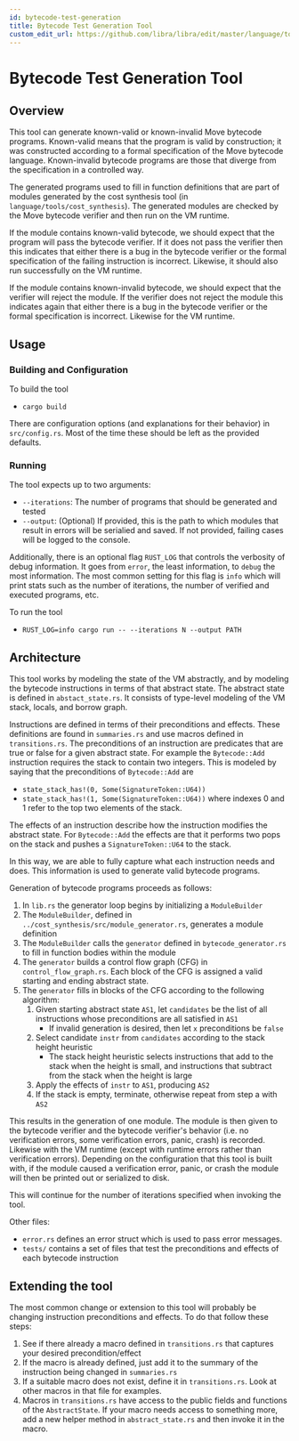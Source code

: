 ```yaml
---
id: bytecode-test-generation
title: Bytecode Test Generation Tool
custom_edit_url: https://github.com/libra/libra/edit/master/language/tools/test_generation/README.md
---
```


# Bytecode Test Generation Tool

## Overview

This tool can generate known-valid or known-invalid Move bytecode programs.
Known-valid means that the program is valid by construction; it was constructed
according to a formal specification of the Move bytecode language. Known-invalid
bytecode programs are those that diverge from the specification in a controlled way.

The generated programs used to fill in function definitions that are part of modules
generated by the cost synthesis tool (in `language/tools/cost_synthesis`). The generated
modules are checked by the Move bytecode verifier and then run on the VM runtime.

If the module contains known-valid bytecode, we should expect that the program will
pass the bytecode verifier. If it does not pass the verifier then this indicates that either
there is a bug in the bytecode verifier or the formal specification of the failing
instruction is incorrect. Likewise, it should also run successfully on the VM runtime.

If the module contains known-invalid bytecode, we should expect that the verifier will
reject the module. If the verifier does not reject the module this indicates again
that either there is a bug in the bytecode verifier or the formal specification is
incorrect. Likewise for the VM runtime.

## Usage

### Building and Configuration

To build the tool
- `cargo build`

There are configuration options (and explanations for their behavior) in `src/config.rs`.
Most of the time these should be left as the provided defaults.

### Running

The tool expects up to two arguments:
- `--iterations`: The number of programs that should be generated and tested
- `--output`: (Optional) If provided, this is the path to which modules that result in errors will be serialied and saved. If not provided, failing cases will be logged to the console.

Additionally, there is an optional flag `RUST_LOG` that controls the verbosity of debug
information. It goes from `error`, the least information, to `debug` the most information.
The most common setting for this flag is `info` which will print stats such as the number
of iterations, the number of verified and executed programs, etc.

To run the tool
- `RUST_LOG=info cargo run -- --iterations N --output PATH`

## Architecture

This tool works by modeling the state of the VM abstractly, and by modeling the bytecode
instructions in terms of that abstract state. The abstract state is defined in
`abstact_state.rs`. It consists of type-level modeling of the VM stack, locals, and borrow
graph.

Instructions are defined in terms of their preconditions and effects. These definitions are
found in `summaries.rs` and use macros defined in `transitions.rs`. The preconditions of
an instruction are predicates that are true or false for a given abstract state. For example
the `Bytecode::Add` instruction requires the stack to contain two integers. This is modeled
by saying that the preconditions of `Bytecode::Add` are
- `state_stack_has!(0, Some(SignatureToken::U64))`
- `state_stack_has!(1, Some(SignatureToken::U64))`
where indexes 0 and 1 refer to the top two elements of the stack.

The effects of an instruction describe how the instruction modifies the abstract state. For
`Bytecode::Add` the effects are that it performs two pops on the stack and pushes a
`SignatureToken::U64` to the stack.

In this way, we are able to fully capture what each instruction needs and does.
This information is used to generate valid bytecode programs.

Generation of bytecode programs proceeds as follows:
1. In `lib.rs` the generator loop begins by initializing a `ModuleBuilder`
2. The `ModuleBuilder`, defined in `../cost_synthesis/src/module_generator.rs`, generates a module definition
3. The `ModuleBuilder` calls the `generator` defined in `bytecode_generator.rs` to fill in function bodies within the module
4. The `generator` builds a control flow graph (CFG) in `control_flow_graph.rs`. Each block of the CFG is assigned a valid starting and ending abstract state.
5. The `generator` fills in blocks of the CFG according to the following algorithm:
    1. Given starting abstract state `AS1`, let `candidates` be the list of all instructions whose preconditions are all satisfied in `AS1`
        - If invalid generation is desired, then let `x` preconditions be `false`
    2. Select candidate `instr` from `candidates` according to the stack height heuristic
        - The stack height heuristic selects instructions that add to the stack when the height is small, and instructions that subtract from the stack when the height is large
    3. Apply the effects of `instr` to `AS1`, producing `AS2`
    4. If the stack is empty, terminate, otherwise repeat from step a with `AS2`

This results in the generation of one module. The module is then given to the bytecode
verifier and the bytecode verifier's behavior (i.e. no verification errors, some verification
errors, panic, crash) is recorded. Likewise with the VM runtime (except with runtime errors
rather than verification errors). Depending on the configuration that this tool is built
with, if the module caused a verification error, panic, or crash the module will then be
printed out or serialized to disk.

This will continue for the number of iterations specified when invoking the tool.

Other files:
- `error.rs` defines an error struct which is used to pass error messages.
- `tests/` contains a set of files that test the preconditions and effects of each bytecode instruction

## Extending the tool

The most common change or extension to this tool will probably be changing instruction
preconditions and effects. To do that follow these steps:
1. See if there already a macro defined in `transitions.rs` that captures your desired precondition/effect
2. If the macro is already defined, just add it to the summary of the instruction being changed in `summaries.rs`
3. If a suitable macro does not exist, define it in `transitions.rs`. Look at other macros in that file for examples.
4. Macros in `transitions.rs` have access to the public fields and functions of the `AbstractState`. If your macro needs access to something more, add a new helper method in `abstract_state.rs` and then invoke it in the macro.
